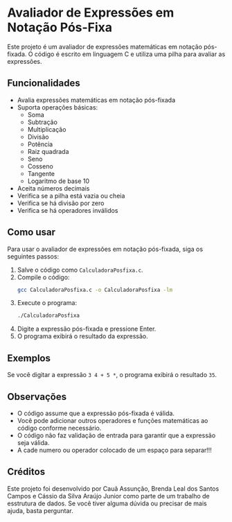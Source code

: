 # Avaliador de Expressões em Notação Pós-Fixa

Este projeto é um avaliador de expressões matemáticas em notação pós-fixada. O código é escrito em linguagem C e utiliza uma pilha para avaliar as expressões.

## Funcionalidades

- Avalia expressões matemáticas em notação pós-fixada
- Suporta operações básicas:
  - Soma
  - Subtração
  - Multiplicação
  - Divisão
  - Potência
  - Raiz quadrada
  - Seno
  - Cosseno
  - Tangente
  - Logaritmo de base 10
- Aceita números decimais
- Verifica se a pilha está vazia ou cheia
- Verifica se há divisão por zero
- Verifica se há operadores inválidos

## Como usar

Para usar o avaliador de expressões em notação pós-fixada, siga os seguintes passos:

1. Salve o código como `CalculadoraPosfixa.c`.
2. Compile o código:
    ```sh
    gcc CalculadoraPosfixa.c -o CalculadoraPosfixa -lm
    ```
3. Execute o programa:
    ```sh
    ./CalculadoraPosfixa
    ```
4. Digite a expressão pós-fixada e pressione Enter.
5. O programa exibirá o resultado da expressão.

## Exemplos

Se você digitar a expressão `3 4 + 5 *`, o programa exibirá o resultado `35`.

## Observações

- O código assume que a expressão pós-fixada é válida.
- Você pode adicionar outros operadores e funções matemáticas ao código conforme necessário.
- O código não faz validação de entrada para garantir que a expressão seja válida.
- A cade numero ou operador colocado de um espaço para separar!!!

## Créditos

Este projeto foi desenvolvido por Cauã Assunção, Brenda Leal dos Santos Campos e Cássio da Silva Araújo Junior como parte de um trabalho de esstrutura de dados. Se você tiver alguma dúvida ou precisar de mais ajuda, basta perguntar.
